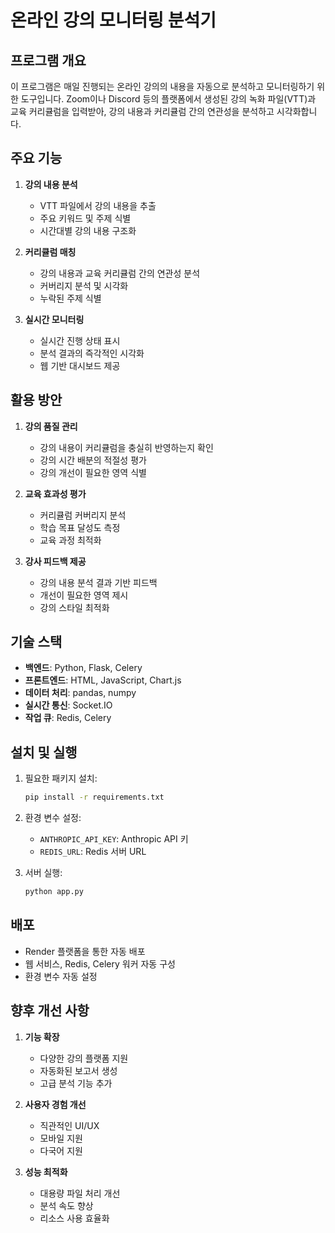 # 온라인 강의 모니터링 분석기

## 프로그램 개요
이 프로그램은 매일 진행되는 온라인 강의의 내용을 자동으로 분석하고 모니터링하기 위한 도구입니다. Zoom이나 Discord 등의 플랫폼에서 생성된 강의 녹화 파일(VTT)과 교육 커리큘럼을 입력받아, 강의 내용과 커리큘럼 간의 연관성을 분석하고 시각화합니다.

## 주요 기능
1. **강의 내용 분석**
   - VTT 파일에서 강의 내용을 추출
   - 주요 키워드 및 주제 식별
   - 시간대별 강의 내용 구조화

2. **커리큘럼 매칭**
   - 강의 내용과 교육 커리큘럼 간의 연관성 분석
   - 커버리지 분석 및 시각화
   - 누락된 주제 식별

3. **실시간 모니터링**
   - 실시간 진행 상태 표시
   - 분석 결과의 즉각적인 시각화
   - 웹 기반 대시보드 제공

## 활용 방안
1. **강의 품질 관리**
   - 강의 내용이 커리큘럼을 충실히 반영하는지 확인
   - 강의 시간 배분의 적절성 평가
   - 강의 개선이 필요한 영역 식별

2. **교육 효과성 평가**
   - 커리큘럼 커버리지 분석
   - 학습 목표 달성도 측정
   - 교육 과정 최적화

3. **강사 피드백 제공**
   - 강의 내용 분석 결과 기반 피드백
   - 개선이 필요한 영역 제시
   - 강의 스타일 최적화

## 기술 스택
- **백엔드**: Python, Flask, Celery
- **프론트엔드**: HTML, JavaScript, Chart.js
- **데이터 처리**: pandas, numpy
- **실시간 통신**: Socket.IO
- **작업 큐**: Redis, Celery

## 설치 및 실행
1. 필요한 패키지 설치:
   ```bash
   pip install -r requirements.txt
   ```

2. 환경 변수 설정:
   - `ANTHROPIC_API_KEY`: Anthropic API 키
   - `REDIS_URL`: Redis 서버 URL

3. 서버 실행:
   ```bash
   python app.py
   ```

## 배포
- Render 플랫폼을 통한 자동 배포
- 웹 서비스, Redis, Celery 워커 자동 구성
- 환경 변수 자동 설정

## 향후 개선 사항
1. **기능 확장**
   - 다양한 강의 플랫폼 지원
   - 자동화된 보고서 생성
   - 고급 분석 기능 추가

2. **사용자 경험 개선**
   - 직관적인 UI/UX
   - 모바일 지원
   - 다국어 지원

3. **성능 최적화**
   - 대용량 파일 처리 개선
   - 분석 속도 향상
   - 리소스 사용 효율화
